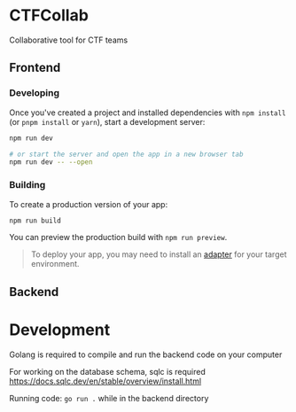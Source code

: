 # CTFCollab
Collaborative tool for CTF teams

## Frontend

### Developing

Once you've created a project and installed dependencies with `npm install` (or `pnpm install` or `yarn`), start a development server:

```bash
npm run dev

# or start the server and open the app in a new browser tab
npm run dev -- --open
```

### Building

To create a production version of your app:

```bash
npm run build
```

You can preview the production build with `npm run preview`.

> To deploy your app, you may need to install an [adapter](https://svelte.dev/docs/kit/adapters) for your target environment.

## Backend

# Development
Golang is required to compile and run the backend code on your computer

For working on the database schema, sqlc is required https://docs.sqlc.dev/en/stable/overview/install.html

Running code: `go run .` while in the backend directory



